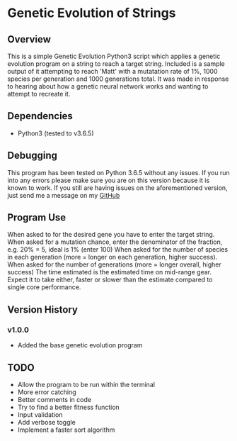 # Genetic Evolution of Strings
## Overview
This is a simple Genetic Evolution Python3 script which applies a genetic evolution
program on a string to reach a target string. Included is a sample output of it
attempting to reach 'Matt' with a mutatation rate of 1%, 1000 species per generation
and 1000 generations total. It was made in response to hearing about how a genetic neural network works and wanting to attempt to recreate it.

## Dependencies
* Python3 (tested to v3.6.5)

## Debugging
This program has been tested on Python 3.6.5 without any issues. If you run into any
errors please make sure you are on this version because it is known to work. If you
still are having issues on the aforementioned version, just send me a message on my
[GitHub](https://github.com/mattdocherty314)

## Program Use
When asked to for the desired gene you have to enter the target string.
When asked for a mutation chance, enter the denominator of the fraction, e.g. 20% =
5, ideal is 1% (enter 100)
When asked for the number of species in each generation (more = longer on each
generation, higher success).
When asked for the number of generations (more = longer overall, higher success) 
The time estimated is the estimated time on mid-range gear. Expect it to take either,
faster or slower than the estimate compared to single core performance.

## Version History
### v1.0.0
* Added the base genetic evolution program

## TODO
* Allow the program to be run within the terminal
* More error catching
* Better comments in code
* Try to find a better fitness function
* Input validation
* Add verbose toggle
* Implement a faster sort algorithm
